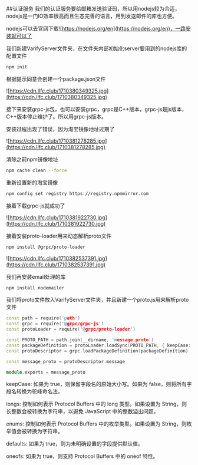 ##认证服务
我们的认证服务要给邮箱发送验证码，所以用nodejs较为合适，nodejs是一门IO效率很高而且生态完善的语言，用到发送邮件的库也方便。

nodejs可以去官网下载![https://nodejs.org/en](https://nodejs.org/en)，一路安装就可以了

我们新建VarifyServer文件夹，在文件夹内部初始化server要用到的nodejs库的配置文件

``` bash
npm init
```
根据提示同意会创建一个package.json文件

![https://cdn.llfc.club/1710380349325.jpg](https://cdn.llfc.club/1710380349325.jpg)

接下来安装grpc-js包，也可以安装grpc，grpc是C++版本，grpc-js是js版本，C++版本停止维护了。所以用grpc-js版本。

安装过程出现了错误，因为淘宝镜像地址过期了

![https://cdn.llfc.club/1710381278285.jpg](https://cdn.llfc.club/1710381278285.jpg)

清除之前npm镜像地址

``` bash
npm cache clean --force
```

重新设置新的淘宝镜像

``` bash
npm config set registry https://registry.npmmirror.com
```

接着下载grpc-js就成功了

![https://cdn.llfc.club/1710381922730.jpg](https://cdn.llfc.club/1710381922730.jpg)

接着安装proto-loader用来动态解析proto文件

``` bash
npm install @grpc/proto-loader
```

![https://cdn.llfc.club/1710382537391.jpg](https://cdn.llfc.club/1710382537391.jpg)

我们再安装email处理的库

``` cpp
npm install nodemailer
```

我们将proto文件放入VarifyServer文件夹，并且新建一个proto.js用来解析proto文件

``` cpp
const path = require('path')
const grpc = require('@grpc/grpc-js')
const protoLoader = require('@grpc/proto-loader')

const PROTO_PATH = path.join(__dirname, 'message.proto')
const packageDefinition = protoLoader.loadSync(PROTO_PATH, { keepCase: true, longs: String, enums: String, defaults: true, oneofs: true })
const protoDescriptor = grpc.loadPackageDefinition(packageDefinition)

const message_proto = protoDescriptor.message

module.exports = message_proto
```

keepCase: 如果为 true，则保留字段名的原始大小写。如果为 false，则将所有字段名转换为驼峰命名法。

longs: 控制如何表示 Protocol Buffers 中的 long 类型。如果设置为 String，则长整数会被转换为字符串，以避免 JavaScript 中的整数溢出问题。

enums: 控制如何表示 Protocol Buffers 中的枚举类型。如果设置为 String，则枚举值会被转换为字符串。

defaults: 如果为 true，则为未明确设置的字段提供默认值。

oneofs: 如果为 true，则支持 Protocol Buffers 中的 oneof 特性。



